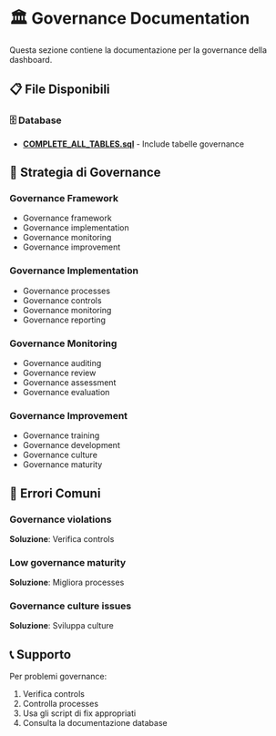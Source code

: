# 🏛️ Governance Documentation

Questa sezione contiene la documentazione per la governance della dashboard.

## 📋 File Disponibili

### 🗄️ Database
- **[COMPLETE_ALL_TABLES.sql](../database/COMPLETE_ALL_TABLES.sql)** - Include tabelle governance

## 🎯 Strategia di Governance

### Governance Framework
- Governance framework
- Governance implementation
- Governance monitoring
- Governance improvement

### Governance Implementation
- Governance processes
- Governance controls
- Governance monitoring
- Governance reporting

### Governance Monitoring
- Governance auditing
- Governance review
- Governance assessment
- Governance evaluation

### Governance Improvement
- Governance training
- Governance development
- Governance culture
- Governance maturity

## 🚨 Errori Comuni

### Governance violations
**Soluzione**: Verifica controls

### Low governance maturity
**Soluzione**: Migliora processes

### Governance culture issues
**Soluzione**: Sviluppa culture

## 📞 Supporto

Per problemi governance:
1. Verifica controls
2. Controlla processes
3. Usa gli script di fix appropriati
4. Consulta la documentazione database
